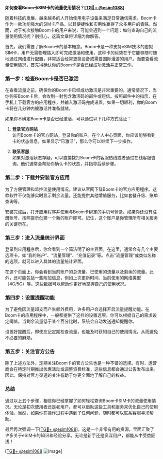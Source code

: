 **如何查看Boom卡SIM卡的流量使用情况？[[TG💪+ @esim1088](https://t.me/s/esim1088)]**

随着科技的发展，越来越多的人开始使用电子设备来满足日常通信需求。Boom卡作为一款功能强大的SIM卡产品，以其便捷性和实用性赢得了众多用户的青睐。然而，对于初次接触Boom卡的用户来说，可能会遇到一个问题：如何查询自己的流量使用情况呢？别担心，这篇文章将详细为你解答。

首先，我们需要了解Boom卡的基本概念。Boom卡是一种支持eSIM技术的虚拟SIM卡，用户无需物理插入即可完成激活和使用。这种卡的优势在于它能够随时随地通过网络进行配置，非常适合经常更换设备或需要国际漫游的用户。而要查看流量使用情况，首先得确认你的Boom卡是否已经成功激活并正常工作。

### **第一步：检查Boom卡是否已激活**

在查看流量之前，确保你的Boom卡已经成功激活是非常重要的。通常情况下，当你购买Boom卡后，会收到一封包含激活码的邮件或短信。按照邮件中的指示，在手机上下载官方的应用程序，并输入激活码完成设置。如果一切顺利，你的Boom卡将在几分钟内被激活并准备就绪。

如果你不确定Boom卡是否已经激活，可以通过以下几种方式验证：

1. **登录官方网站**  
   访问Boom卡的官方网站，登录你的账户。在个人中心页面，你应该能够看到卡的状态信息。如果显示“已激活”，那么你可以继续下一步操作。

2. **联系客服**  
   如果对激活状态存疑，可以直接拨打Boom卡的客服热线或者通过在线客服咨询。他们通常会帮助你确认卡的状态，并指导后续步骤。

### **第二步：下载并安装官方应用**

为了方便管理和监控流量使用情况，建议从官网下载Boom卡的官方应用程序。这款软件不仅能够实时显示剩余流量，还能提供其他增值服务，比如套餐升级、账单查询等。

安装完成后，打开应用程序并使用与Boom卡绑定的手机号登录。如果你还没有注册账号，按照提示创建一个新的账户即可。记住，这个账户是你管理所有相关服务的关键所在。

### **第三步：进入流量统计界面**

登录到应用程序后，你会看到一个简洁明了的主界面。在这里，通常会有几个主要选项卡，如“我的账户”、“流量管理”、“充值记录”等。点击“流量管理”或类似名称的选项，就可以进入具体的流量统计界面。

在这个页面上，你会看到当前账户的总流量、已使用的流量以及剩余的流量。此外，还可能包括一些附加信息，例如上次更新时间、当前使用的网络类型（4G/5G）等。这些数据可以帮助你更好地掌握自己的使用状况。

### **第四步：设置提醒功能**

为了避免因流量超支而产生额外费用，许多用户会选择开启流量提醒功能。在Boom卡的应用程序中，一般都提供了这样的设置选项。你可以根据自己的需求设定阈值，当剩余流量低于某个百分比时，系统会自动发送通知提醒你。

设置好提醒后，即使忘记定期检查流量，也能及时获知自己的使用情况，从而避免不必要的麻烦。

### **第五步：关注官方公告**

除了上述方法外，定期关注Boom卡的官方公告也是一种不错的选择。有时，运营商会在特定时期推出优惠活动或调整资费标准，这些信息都会通过公告发布出来。因此，保持对官方渠道的关注有助于你更全面地了解自己的权益。

### **总结**

通过以上五个步骤，相信你已经掌握了如何轻松查询Boom卡SIM卡的流量使用情况。无论是初次使用者还是老用户，都可以借助这些工具和服务来优化自己的使用体验。当然，如果你在操作过程中遇到了任何问题，随时都可以联系客服寻求帮助。

最后再次强调一下[[TG💪+ @esim1088](https://t.me/s/esim1088)]，这是一个非常有用的资源，里面汇聚了许多关于eSIM卡的知识和经验分享。无论是新手还是资深用户，都能从中受益匪浅！

[[TG💪+ @esim1088](https://t.me/s/esim1088) ![Image](https://i.postimg.cc/4NQfJmqS/Snipaste-2025-05-13-00-14-12.png)]